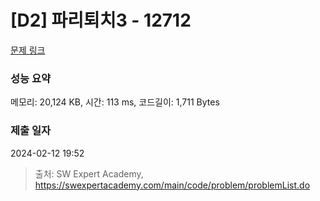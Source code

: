 # [D2] 파리퇴치3 - 12712 

[문제 링크](https://swexpertacademy.com/main/code/problem/problemDetail.do?contestProbId=AXuARWAqDkQDFARa) 

### 성능 요약

메모리: 20,124 KB, 시간: 113 ms, 코드길이: 1,711 Bytes

### 제출 일자

2024-02-12 19:52



> 출처: SW Expert Academy, https://swexpertacademy.com/main/code/problem/problemList.do